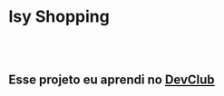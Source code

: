 <h1>Isy Shopping</h1>
<br>
<br>
<h2>Esse projeto eu aprendi no <a href="https://romolfomori.com.br/devclub">DevClub</a></h2>

